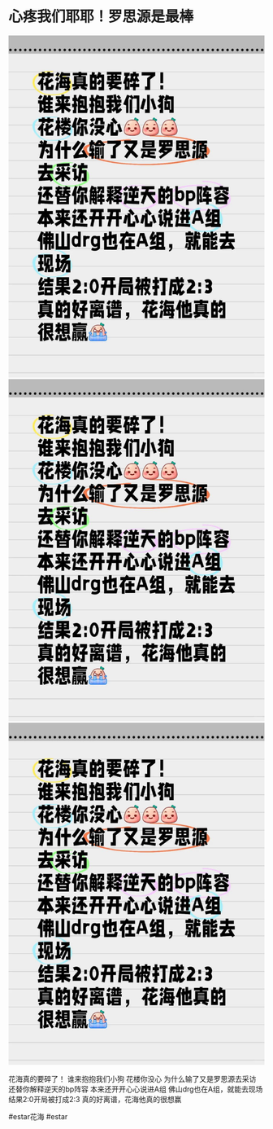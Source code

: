 # 心疼我们耶耶！罗思源是最棒

![](img/9a1c4164-786b-4f12-a6d3-c6e6d33a9296.jpg)
![](img/a1c0bfaa-88eb-4f0f-a862-12027272327f.jpg)
![](img/87f052f2-1e8e-4672-8251-3de2147fdb2f.jpg)

花海真的要碎了！
谁来抱抱我们小狗
花楼你没心
为什么输了又是罗思源去采访
还替你解释逆天的bp阵容
本来还开开心心说进A组
佛山drg也在A组，就能去现场
结果2:0开局被打成2:3
真的好离谱，花海他真的很想赢
 
#estar花海 #estar
